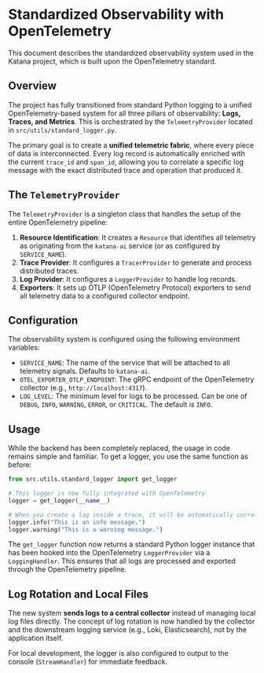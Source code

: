 # Standardized Observability with OpenTelemetry

This document describes the standardized observability system used in the Katana project, which is built upon the OpenTelemetry standard.

## Overview

The project has fully transitioned from standard Python logging to a unified OpenTelemetry-based system for all three pillars of observability: **Logs, Traces, and Metrics**. This is orchestrated by the `TelemetryProvider` located in `src/utils/standard_logger.py`.

The primary goal is to create a **unified telemetric fabric**, where every piece of data is interconnected. Every log record is automatically enriched with the current `trace_id` and `span_id`, allowing you to correlate a specific log message with the exact distributed trace and operation that produced it.

## The `TelemetryProvider`

The `TelemetryProvider` is a singleton class that handles the setup of the entire OpenTelemetry pipeline:

1.  **Resource Identification**: It creates a `Resource` that identifies all telemetry as originating from the `katana-ai` service (or as configured by `SERVICE_NAME`).
2.  **Trace Provider**: It configures a `TracerProvider` to generate and process distributed traces.
3.  **Log Provider**: It configures a `LoggerProvider` to handle log records.
4.  **Exporters**: It sets up OTLP (OpenTelemetry Protocol) exporters to send all telemetry data to a configured collector endpoint.

## Configuration

The observability system is configured using the following environment variables:

-   `SERVICE_NAME`: The name of the service that will be attached to all telemetry signals. Defaults to `katana-ai`.
-   `OTEL_EXPORTER_OTLP_ENDPOINT`: The gRPC endpoint of the OpenTelemetry collector (e.g., `http://localhost:4317`).
-   `LOG_LEVEL`: The minimum level for logs to be processed. Can be one of `DEBUG`, `INFO`, `WARNING`, `ERROR`, or `CRITICAL`. The default is `INFO`.

## Usage

While the backend has been completely replaced, the usage in code remains simple and familiar. To get a logger, you use the same function as before:

```python
from src.utils.standard_logger import get_logger

# This logger is now fully integrated with OpenTelemetry
logger = get_logger(__name__)

# When you create a log inside a trace, it will be automatically correlated.
logger.info("This is an info message.")
logger.warning("This is a warning message.")
```

The `get_logger` function now returns a standard Python logger instance that has been hooked into the OpenTelemetry `LoggerProvider` via a `LoggingHandler`. This ensures that all logs are processed and exported through the OpenTelemetry pipeline.

## Log Rotation and Local Files

The new system **sends logs to a central collector** instead of managing local log files directly. The concept of log rotation is now handled by the collector and the downstream logging service (e.g., Loki, Elasticsearch), not by the application itself.

For local development, the logger is also configured to output to the console (`StreamHandler`) for immediate feedback.
